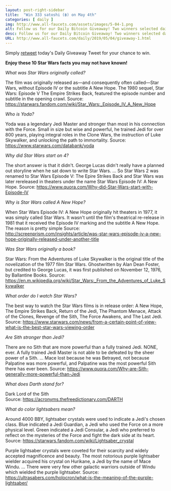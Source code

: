 ```yaml
---
layout: post-right-sidebar
title:  "Win 333 satoshi (฿) on May 4th"
categories: [ daily ]
img: http://www.all-faucets.com/assets/images/5-04-1.png
alt: Follow us for our Daily Bitcoin Giveaway! Two winners selected daily!
desc: Follow us for our Daily Bitcoin Giveaway! Two winners selected daily!
URL: http://www.all-faucets.com/daily/2019/05/04/giveaway-1.html
---
```


Simply <a href="https://twitter.com/intent/user?screen_name=CryptoPayoff" target="_blank">retweet</a> today's Daily Giveaway Tweet for your chance to win.

<script type="text/javascript">
amzn_assoc_placement = "adunit0";
amzn_assoc_search_bar = "true";
amzn_assoc_tracking_id = "cryptopayoff-20";
amzn_assoc_search_bar_position = "bottom";
amzn_assoc_ad_mode = "search";
amzn_assoc_ad_type = "smart";
amzn_assoc_marketplace = "amazon";
amzn_assoc_region = "US";
amzn_assoc_title = "Happy Star Wars Day!";
amzn_assoc_default_search_phrase = "May the 4th Be with You";
amzn_assoc_default_category = "All";
amzn_assoc_linkid = "718c4dd2c56e270b205bc5fdf0b07315";
</script>
<script src="//z-na.amazon-adsystem.com/widgets/onejs?MarketPlace=US"></script>

<b>Enjoy these 10 Star Wars facts you may not have known!</b>

<i>What was Star Wars originally called?</i>

The film was originally released as—and consequently often called—Star Wars, without Episode IV or the subtitle A New Hope. The 1980 sequel, Star Wars: Episode V The Empire Strikes Back, featured the episode number and subtitle in the opening crawl.
Source: https://starwars.fandom.com/wiki/Star_Wars:_Episode_IV_A_New_Hope

<i>Who is Yoda?</i>

Yoda was a legendary Jedi Master and stronger than most in his connection with the Force. Small in size but wise and powerful, he trained Jedi for over 800 years, playing integral roles in the Clone Wars, the instruction of Luke Skywalker, and unlocking the path to immortality.
Source: https://www.starwars.com/databank/yoda

<script type="text/javascript">
amzn_assoc_placement = "adunit0";
amzn_assoc_search_bar = "false";
amzn_assoc_tracking_id = "cryptopayoff-20";
amzn_assoc_ad_mode = "search";
amzn_assoc_ad_type = "smart";
amzn_assoc_marketplace = "amazon";
amzn_assoc_region = "US";
amzn_assoc_title = "";
amzn_assoc_default_search_phrase = "yoda";
amzn_assoc_default_category = "All";
amzn_assoc_linkid = "7cd2e8dc2187d1d053e88eb483dcd0a4";
</script>
<script src="//z-na.amazon-adsystem.com/widgets/onejs?MarketPlace=US"></script>

<i>Why did Star Wars start on 4?</i>

The short answer is that it didn't. George Lucas didn't really have a planned out storyline when he sat down to write Star Wars. ... So Star Wars 2 was renamed to Star Wars Episode V: The Epire Strikes Back and Star Wars was later rereleased in theaters under the name Star Wars Episode IV: A New Hope.
Source: https://www.quora.com/Why-did-Star-Wars-start-with-Episode-IV

<i>Why is Star Wars called A New Hope?</i>

When Star Wars Episode IV: A New Hope originally hit theaters in 1977, it was simply called Star Wars. It wasn't until the film's theatrical re-release in 1981 that it received the Episode IV marking and the subtitle A New Hope. The reason is pretty simple
Source: http://screenprism.com/insights/article/was-star-wars-episode-iv-a-new-hope-originally-released-under-another-title

<script type="text/javascript">
amzn_assoc_placement = "adunit0";
amzn_assoc_search_bar = "false";
amzn_assoc_tracking_id = "cryptopayoff-20";
amzn_assoc_ad_mode = "search";
amzn_assoc_ad_type = "smart";
amzn_assoc_marketplace = "amazon";
amzn_assoc_region = "US";
amzn_assoc_title = "Shop Related Products";
amzn_assoc_default_search_phrase = "Star Wars Trilogy";
amzn_assoc_default_category = "All";
amzn_assoc_linkid = "7cd2e8dc2187d1d053e88eb483dcd0a4";
</script>
<script src="//z-na.amazon-adsystem.com/widgets/onejs?MarketPlace=US"></script>

<i>Was Star Wars originally a book?</i>

Star Wars: From the Adventures of Luke Skywalker is the original title of the novelization of the 1977 film Star Wars. Ghostwritten by Alan Dean Foster, but credited to George Lucas, it was first published on November 12, 1976, by Ballantine Books.
Source: https://en.m.wikipedia.org/wiki/Star_Wars:_From_the_Adventures_of_Luke_Skywalker

<i>What order do I watch Star Wars?</i>

The best way to watch the Star Wars films is in release order: A New Hope, The Empire Strikes Back, Return of the Jedi, The Phantom Menace, Attack of the Clones, Revenge of the Sith, The Force Awakens, and The Last Jedi.
Source: https://www.starwars.com/news/from-a-certain-point-of-view-what-is-the-best-star-wars-viewing-order

<i>Are Sith stronger than Jedi?</i>

There are no Sith that are more powerful than a fully trained Jedi. NONE, ever. A fully trained Jedi Master is not able to be defeated by the sheer power of a Sith. ... Mace lost because he was Betrayed, not because Palpatine was more powerful, and Palpatine was the most powerful Sith there has ever been.
Source: https://www.quora.com/Why-are-Sith-generally-more-powerful-than-Jedi

<script type="text/javascript">
amzn_assoc_placement = "adunit0";
amzn_assoc_search_bar = "false";
amzn_assoc_tracking_id = "cryptopayoff-20";
amzn_assoc_ad_mode = "search";
amzn_assoc_ad_type = "smart";
amzn_assoc_marketplace = "amazon";
amzn_assoc_region = "US";
amzn_assoc_title = "";
amzn_assoc_default_search_phrase = "Darth Vader";
amzn_assoc_default_category = "All";
amzn_assoc_linkid = "7cd2e8dc2187d1d053e88eb483dcd0a4";
</script>
<script src="//z-na.amazon-adsystem.com/widgets/onejs?MarketPlace=US"></script>

<i>What does Darth stand for?</i>

Dark Lord of the Sith<br>
Source: https://acronyms.thefreedictionary.com/DARTH

<i>What do color lightsabers mean?</i>

Around 4000 BBY, lightsaber crystals were used to indicate a Jedi's chosen class. Blue indicated a Jedi Guardian, a Jedi who used the Force on a more physical level. Green indicated a Jedi Consular, a Jedi who preferred to reflect on the mysteries of the Force and fight the dark side at its heart.
Source: https://starwars.fandom.com/wiki/Lightsaber_crystal

Purple lightsaber crystals were coveted for their scarcity and widely accepted magnificence and beauty. The most notorious purple lightsaber wielder acquired his crystal on Hurikane, a Jedi by the name of Mace Windu. ... There were very few other galactic warriors outside of Windu which wielded the purple lightsaber.
Source: https://ultrasabers.com/holocron/what-is-the-meaning-of-the-purple-lightsaber/

<script type="text/javascript">
amzn_assoc_placement = "adunit0";
amzn_assoc_search_bar = "false";
amzn_assoc_tracking_id = "cryptopayoff-20";
amzn_assoc_ad_mode = "search";
amzn_assoc_ad_type = "smart";
amzn_assoc_marketplace = "amazon";
amzn_assoc_region = "US";
amzn_assoc_title = "";
amzn_assoc_default_search_phrase = "lightsaber";
amzn_assoc_default_category = "All";
amzn_assoc_linkid = "7cd2e8dc2187d1d053e88eb483dcd0a4";
</script>
<script src="//z-na.amazon-adsystem.com/widgets/onejs?MarketPlace=US"></script>
